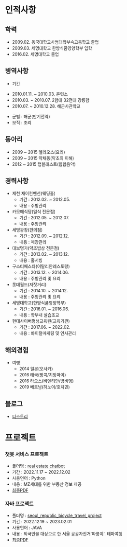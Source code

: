 # 인적사항
## 학력
- 2009.02. 동국대학교사범대학부속고등학교 졸업
- 2009.03. 세명대학교 한방식품영양학부 입학
- 2016.02. 세명대학교 졸업
## 병역사항
- 기간 
+ 2010.01.11. ~ 2010.03. 훈련소
+ 2010.03. ~ 2010.07. 2함대 32전대 강릉함
+ 2010.07. ~ 2010.12.28. 해군사관학교
- 군별 : 해군(만기전역)
- 보직 : 조리
## 동아리
- 2009 ~ 2015 헬리오스(요리)
- 2009 ~ 2015 약채동(약초의 이해)
- 2012 ~ 2015 랩블래스트(힙합음악)
## 경력사항
- 제천 재이컨벤션(웨딩홀)
    + 기간 : 2012.02. ~ 2012.05.
    + 내용 : 주방관리
- 카모메식당(일식 전문점)
    + 기간 : 2012.05. ~ 2012.07.
    + 내용 : 주방관리
- 세명광장(편의점)
    + 기간 : 2012.09. ~ 2012.12.
    + 내용 : 매장관리
- 대보명가(약초밥상 전문점)
    + 기간 : 2013.02. ~ 2013.12.
    + 내용 : 홀서빙
- 구스티페스타(이탈리안레스토랑)
    + 기간 : 2013.12. ~ 2014.06. 
    + 내용 : 주방관리 및 요리
- 롯데월드(저잣거리)
    + 기간 : 2014.10. ~ 2014.12.
    + 내용 : 주방관리 및 요리
- 세명대학교(한방식품영양학부)
    + 기간 : 2016.01. ~ 2016.06.
    + 내용 : 학부내 실습조교
- 현대사이버평생교육원(교육기관)
    + 기간 : 2017.06. ~ 2022.02.
    + 내용 : 바이럴마케팅 및 인사관리
## 해외경험
- 여행
    + 2014 일본(오사카)
    + 2016 태국(방콕/치앙마이)
    + 2016 라오스(비엔티안/방비엥)
    + 2019 베트남(하노이/호치민)
## 블로그
- [티스토리](https://widm2240.tistory.com/)

# 프로젝트

### 챗봇 서비스 프로젝트
- 폴더명 : [real estate chatbot](/real_estate_chatbot/)
- 기간 : 2022.11.17 ~ 2022.12.02
- 사용언어 : Python
- 내용 : MZ세대를 위한 부동산 정보 제공
- [최종PDF](/real_estate_chatbot/Final/real_estate_chatbot.pdf)

### 자바 프로젝트
- 폴더명 : [seoul_republic_bicycle_travel_project](/seoul_republic_bicycle_travel/)
- 기간 : 2022.12.19 ~ 2023.02.01
- 사용언어 : JAVA
- 내용 : 외국인을 대상으로 한 서울 공공자전거'따릉이'. 테마여행
- [최종PDF](/seoul_republic_bicycle_travel/Final/Seoul_Republic_Bicycle_Travel_Project.pdf)